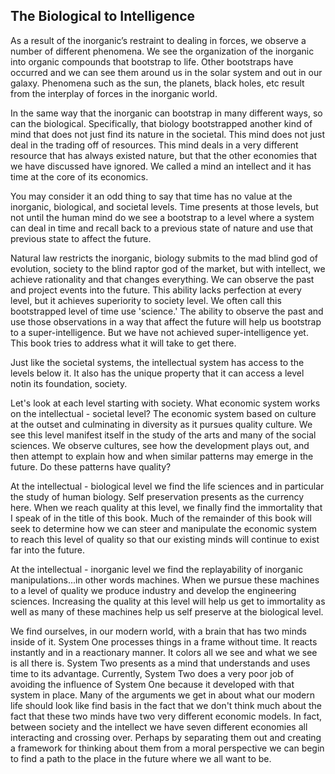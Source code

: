 
## The Biological to Intelligence

As a result of the inorganic’s restraint to dealing in forces, we observe a number of different phenomena. We see the organization of the inorganic into organic compounds that bootstrap to life. Other bootstraps have occurred and we can see them around us in the solar system and out in our galaxy. Phenomena such as the sun, the planets, black holes, etc result from the interplay of forces in the inorganic world.

In the same way that the inorganic can bootstrap in many different ways, so can the biological. Specifically, that biology bootstrapped another kind of mind that does not just find its nature in the societal. This mind does not just deal in the trading off of resources. This mind deals in a very different resource that has always existed nature, but that the other economies that we have discussed have ignored. We called a mind an intellect and it has time at the core of its economics.

You may consider it an odd thing to say that time has no value at the inorganic, biological, and societal levels. Time presents at those levels, but not until the human mind do we see a bootstrap to a level where a system can deal in time and recall back to a previous state of nature and use that previous state to affect the future.

Natural law restricts the inorganic, biology submits to the mad blind god of evolution, society to the blind raptor god of the market, but with intellect, we achieve rationality and that changes everything. We can observe the past and project events into the future. This ability lacks perfection at every level, but it achieves superiority to society level. We often call this bootstrapped level of time use 'science.' The ability to observe the past and use those observations in a way that affect the future will help us bootstrap to a super-intelligence. But we have not achieved super-intelligence yet. This book tries to address what it will take to get there.

Just like the societal systems, the intellectual system has access to the levels below it. It also has the unique property that it can access a level notin its foundation, society.

Let's look at each level starting with society. What  economic system works on the intellectual - societal level? The economic system based on culture at the outset and culminating in diversity as it pursues quality culture. We see this level manifest itself in the study of the arts and many of the social sciences. We observe cultures, see how the development plays out, and then attempt to explain how and when similar patterns may emerge in the future. Do these patterns have quality?

At the intellectual - biological level we find the life sciences and in particular the study of human biology. Self preservation presents as the currency here. When we reach quality at this level, we finally find the immortality that I speak of in the title of this book. Much of the remainder of this book will seek to determine how we can steer and manipulate the economic system to reach this level of quality so that our existing minds will continue to exist far into the future.

At the intellectual - inorganic level we find the replayability of inorganic manipulations...in other words machines. When we pursue these machines to a level of quality we produce industry and develop the engineering sciences. Increasing the quality at this level will help us get to immortality as well as many of these machines help us self preserve at the biological level.

We find ourselves, in our modern world, with a brain that has two minds inside of it. System One processes things in a frame without time. It reacts instantly and in a reactionary manner. It colors all we see and what we see is all there is. System Two presents as a mind that understands and uses time to its advantage. Currently, System Two does a very poor job of avoiding the influence of System One because it developed with that system in place. Many of the arguments we get in about what our modern life should look like find basis in the fact that we don't think much about the fact that these two minds have two very different economic models. In fact, between society and the intellect we have seven different economies all interacting and crossing over. Perhaps by separating them out and creating a framework for thinking about them from a moral perspective we can begin to find a path to the place in the future where we all want to be.

